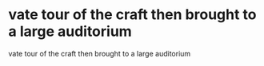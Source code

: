 # vate tour of the craft then brought to a large auditorium

vate tour of the craft then brought to a large auditorium